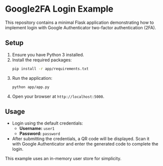 # Google2FA Login Example

This repository contains a minimal Flask application demonstrating how to implement login with Google Authenticator two-factor authentication (2FA).

## Setup

1. Ensure you have Python 3 installed.
2. Install the required packages:
   ```bash
   pip install -r app/requirements.txt
   ```
3. Run the application:
   ```bash
   python app/app.py
   ```
4. Open your browser at `http://localhost:5000`.

## Usage

- Login using the default credentials:
  - **Username:** `user1`
  - **Password:** `password`
- After submitting the credentials, a QR code will be displayed. Scan it with Google Authenticator and enter the generated code to complete the login.

This example uses an in-memory user store for simplicity.
